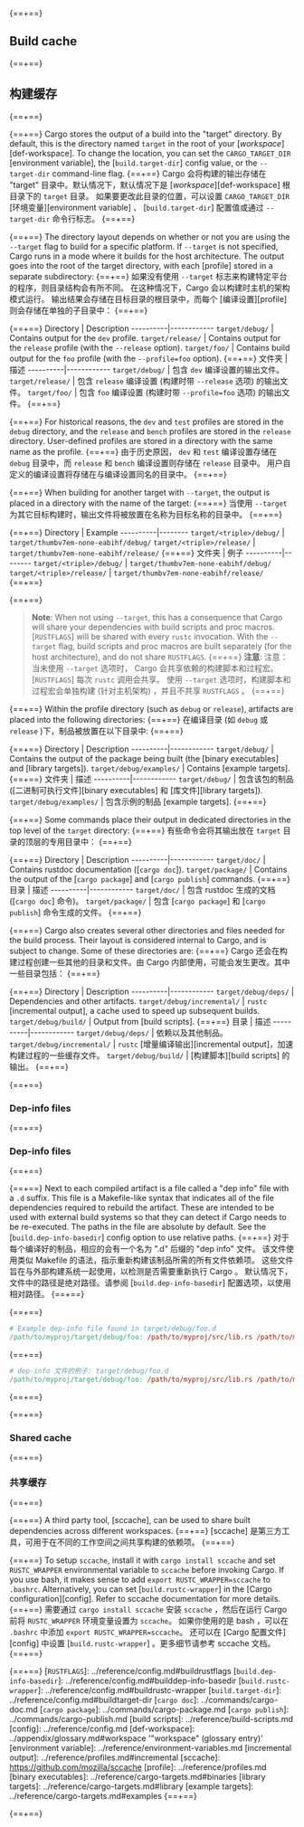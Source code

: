 {==+==}
## Build cache
{==+==}
## 构建缓存
{==+==}


{==+==}
Cargo stores the output of a build into the "target" directory. By default,
this is the directory named `target` in the root of your
[*workspace*][def-workspace]. To change the location, you can set the
`CARGO_TARGET_DIR` [environment variable], the [`build.target-dir`] config
value, or the `--target-dir` command-line flag.
{==+==}
Cargo 会将构建的输出存储在 "target" 目录中。默认情况下，默认情况下是 [*workspace*][def-workspace] 根目录下的 `target` 目录。
如果要更改此目录的位置，可以设置 `CARGO_TARGET_DIR` [环境变量][environment variable] 、 [`build.target-dir`] 配置值或通过 `--target-dir` 命令行标志。
{==+==}


{==+==}
The directory layout depends on whether or not you are using the `--target`
flag to build for a specific platform. If `--target` is not specified, Cargo
runs in a mode where it builds for the host architecture. The output goes into
the root of the target directory, with each [profile] stored in a separate
subdirectory:
{==+==}
如果没有使用 `--target` 标志来构建特定平台的程序，则目录结构会有所不同。
在这种情况下，Cargo 会以构建时主机的架构模式运行。
输出结果会存储在目标目录的根目录中，而每个 [编译设置][profile] 则会存储在单独的子目录中：
{==+==}


{==+==}
Directory | Description
----------|------------
<code style="white-space: nowrap">target/debug/</code> | Contains output for the `dev` profile.
<code style="white-space: nowrap">target/release/</code> | Contains output for the `release` profile (with the `--release` option).
<code style="white-space: nowrap">target/foo/</code> | Contains build output for the `foo` profile (with the `--profile=foo` option).
{==+==}
文件夹 | 描述
----------|------------
<code style="white-space: nowrap">target/debug/</code> | 包含 `dev` 编译设置的输出文件。
<code style="white-space: nowrap">target/release/</code> | 包含 `release` 编译设置 (构建时带 `--release` 选项) 的输出文件。
<code style="white-space: nowrap">target/foo/</code> | 包含 `foo` 编译设置 (构建时带 `--profile=foo` 选项) 的输出文件。
{==+==}


{==+==}
For historical reasons, the `dev` and `test` profiles are stored in the
`debug` directory, and the `release` and `bench` profiles are stored in the
`release` directory. User-defined profiles are stored in a directory with the
same name as the profile.
{==+==}
由于历史原因， `dev` 和 `test` 编译设置存储在 `debug` 目录中，而 `release` 和 `bench` 编译设置则存储在 `release` 目录中。
用户自定义的编译设置将存储在与编译设置同名的目录中。
{==+==}


{==+==}
When building for another target with `--target`, the output is placed in a
directory with the name of the target:
{==+==}
当使用 `--target` 为其它目标构建时，输出文件将被放置在名称为目标名称的目录中。
{==+==}


{==+==}
Directory | Example
----------|--------
<code style="white-space: nowrap">target/&lt;triple&gt;/debug/</code> | <code style="white-space: nowrap">target/thumbv7em-none-eabihf/debug/</code>
<code style="white-space: nowrap">target/&lt;triple&gt;/release/</code> | <code style="white-space: nowrap">target/thumbv7em-none-eabihf/release/</code>
{==+==}
文件夹 | 例子
----------|--------
<code style="white-space: nowrap">target/&lt;triple&gt;/debug/</code> | <code style="white-space: nowrap">target/thumbv7em-none-eabihf/debug/</code>
<code style="white-space: nowrap">target/&lt;triple&gt;/release/</code> | <code style="white-space: nowrap">target/thumbv7em-none-eabihf/release/</code>
{==+==}


{==+==}
> **Note**: When not using `--target`, this has a consequence that Cargo will
> share your dependencies with build scripts and proc macros. [`RUSTFLAGS`]
> will be shared with every `rustc` invocation. With the `--target` flag,
> build scripts and proc macros are built separately (for the host
> architecture), and do not share `RUSTFLAGS`.
{==+==}
> **注意**: 注意：当未使用 `--target` 选项时， Cargo 会共享依赖的构建脚本和过程宏。
> [`RUSTFLAGS`] 每次 `rustc` 调用会共享。
> 使用 `--target` 选项时，构建脚本和过程宏会单独构建 (针对主机架构) ，并且不共享 `RUSTFLAGS` 。
{==+==}


{==+==}
Within the profile directory (such as `debug` or `release`), artifacts are
placed into the following directories:
{==+==}
在编译目录 (如 `debug` 或 `release` )下，制品被放置在以下目录中:
{==+==}


{==+==}
Directory | Description
----------|------------
<code style="white-space: nowrap">target/debug/</code> | Contains the output of the package being built (the [binary executables] and [library targets]).
<code style="white-space: nowrap">target/debug/examples/</code> | Contains [example targets].
{==+==}
文件夹 | 描述
----------|------------
<code style="white-space: nowrap">target/debug/</code> | 包含该包的制品 ([二进制可执行文件][binary executables] 和 [库文件][library targets]).
<code style="white-space: nowrap">target/debug/examples/</code> | 包含示例的制品 [example targets].
{==+==}


{==+==}
Some commands place their output in dedicated directories in the top level of
the `target` directory:
{==+==}
有些命令会将其输出放在 `target` 目录的顶层的专用目录中：
{==+==}


{==+==}
Directory | Description
----------|------------
<code style="white-space: nowrap">target/doc/</code> | Contains rustdoc documentation ([`cargo doc`]).
<code style="white-space: nowrap">target/package/</code> | Contains the output of the [`cargo package`] and [`cargo publish`] commands.
{==+==}
目录 | 描述
----------|------------
<code style="white-space: nowrap">target/doc/</code> | 包含 rustdoc 生成的文档 ([`cargo doc`] 命令)。
<code style="white-space: nowrap">target/package/</code> | 包含 [`cargo package`] 和 [`cargo publish`] 命令生成的文件。
{==+==}

{==+==}
Cargo also creates several other directories and files needed for the build
process. Their layout is considered internal to Cargo, and is subject to
change. Some of these directories are:
{==+==}
Cargo 还会在构建过程创建一些其他的目录和文件。由 Cargo 内部使用，可能会发生更改。其中一些目录包括：
{==+==}

{==+==}
Directory | Description
----------|------------
<code style="white-space: nowrap">target/debug/deps/</code> | Dependencies and other artifacts.
<code style="white-space: nowrap">target/debug/incremental/</code> | `rustc` [incremental output], a cache used to speed up subsequent builds.
<code style="white-space: nowrap">target/debug/build/</code> | Output from [build scripts].
{==+==}
目录 | 描述
----------|------------
<code style="white-space: nowrap">target/debug/deps/</code> | 依赖以及其他制品。
<code style="white-space: nowrap">target/debug/incremental/</code> | `rustc` [增量编译输出][incremental output]，加速构建过程的一些缓存文件。
<code style="white-space: nowrap">target/debug/build/</code> |  [构建脚本][build scripts] 的输出。
{==+==}

{==+==}
### Dep-info files
{==+==}
### Dep-info files
{==+==}

{==+==}
Next to each compiled artifact is a file called a "dep info" file with a `.d`
suffix. This file is a Makefile-like syntax that indicates all of the file
dependencies required to rebuild the artifact. These are intended to be used
with external build systems so that they can detect if Cargo needs to be
re-executed. The paths in the file are absolute by default. See the
[`build.dep-info-basedir`] config option to use relative paths.
{==+==}
对于每个编译好的制品，相应的会有一个名为 ".d" 后缀的 "dep info" 文件。
该文件使用类似 Makefile 的语法，指示重新构建该制品所需的所有文件依赖项。
这些文件旨在与外部构建系统一起使用，以检测是否需要重新执行 Cargo 。
默认情况下，文件中的路径是绝对路径。请参阅 [`build.dep-info-basedir`] 配置选项，以使用相对路径。
{==+==}


{==+==}
```Makefile
# Example dep-info file found in target/debug/foo.d
/path/to/myproj/target/debug/foo: /path/to/myproj/src/lib.rs /path/to/myproj/src/main.rs
```
{==+==}
```Makefile
# dep-info 文件的例子: target/debug/foo.d
/path/to/myproj/target/debug/foo: /path/to/myproj/src/lib.rs /path/to/myproj/src/main.rs
```
{==+==}


{==+==}
### Shared cache
{==+==}
### 共享缓存
{==+==}


{==+==}
A third party tool, [sccache], can be used to share built dependencies across
different workspaces.
{==+==}
[sccache] 是第三方工具，可用于在不同的工作空间之间共享构建的依赖项。
{==+==}


{==+==}
To setup `sccache`, install it with `cargo install sccache` and set
`RUSTC_WRAPPER` environmental variable to `sccache` before invoking Cargo. If
you use bash, it makes sense to add `export RUSTC_WRAPPER=sccache` to
`.bashrc`. Alternatively, you can set [`build.rustc-wrapper`] in the [Cargo
configuration][config]. Refer to sccache documentation for more details.
{==+==}
需要通过 `cargo install sccache` 安装 `sccache` ，然后在运行 Cargo 前将 `RUSTC_WRAPPER` 环境变量设置为 `sccache`。
如果你使用的是 bash ，可以在 `.bashrc` 中添加 `export RUSTC_WRAPPER=sccache`。
还可以在 [Cargo 配置文件][config] 中设置 [`build.rustc-wrapper`] 。更多细节请参考 sccache 文档。
{==+==}


{==+==}
[`RUSTFLAGS`]: ../reference/config.md#buildrustflags
[`build.dep-info-basedir`]: ../reference/config.md#builddep-info-basedir
[`build.rustc-wrapper`]: ../reference/config.md#buildrustc-wrapper
[`build.target-dir`]: ../reference/config.md#buildtarget-dir
[`cargo doc`]: ../commands/cargo-doc.md
[`cargo package`]: ../commands/cargo-package.md
[`cargo publish`]: ../commands/cargo-publish.md
[build scripts]: ../reference/build-scripts.md
[config]: ../reference/config.md
[def-workspace]:  ../appendix/glossary.md#workspace  '"workspace" (glossary entry)'
[environment variable]: ../reference/environment-variables.md
[incremental output]: ../reference/profiles.md#incremental
[sccache]: https://github.com/mozilla/sccache
[profile]: ../reference/profiles.md
[binary executables]: ../reference/cargo-targets.md#binaries
[library targets]: ../reference/cargo-targets.md#library
[example targets]: ../reference/cargo-targets.md#examples
{==+==}

{==+==}
